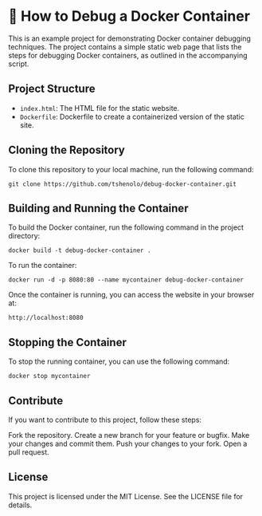 # 🐞 How to Debug a Docker Container 

This is an example project for demonstrating Docker container debugging techniques. The project contains a simple static web page that lists the steps for debugging Docker containers, as outlined in the accompanying script.

## Project Structure
- `index.html`: The HTML file for the static website.
- `Dockerfile`: Dockerfile to create a containerized version of the static site.
  
## Cloning the Repository
To clone this repository to your local machine, run the following command:
```
git clone https://github.com/tshenolo/debug-docker-container.git
```

## Building and Running the Container
To build the Docker container, run the following command in the project directory:
```
docker build -t debug-docker-container .
```

To run the container:
```
docker run -d -p 8080:80 --name mycontainer debug-docker-container
```

Once the container is running, you can access the website in your browser at:
```
http://localhost:8080
```

## Stopping the Container
To stop the running container, you can use the following command:
```
docker stop mycontainer
```

## Contribute
If you want to contribute to this project, follow these steps:

Fork the repository. Create a new branch for your feature or bugfix. Make your changes and commit them. Push your changes to your fork. Open a pull request.

## License
This project is licensed under the MIT License. See the LICENSE file for details.















